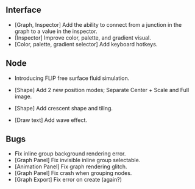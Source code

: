 ## Interface
- [Graph, Inspector] Add the ability to connect from a junction in the graph to a value in the inspector.
- [Inspector] Improve color, palette, and gradient visual.
- [Color, palette, gradient selector] Add keyboard hotkeys.

## Node
- Introducing FLIP free surface fluid simulation.

- [Shape] Add 2 new position modes; Separate Center + Scale and Full image.
- [Shape] Add crescent shape and tiling.
- [Draw text] Add wave effect.

## Bugs
- Fix inline group background rendering error.
- [Graph Panel] Fix invisible inline group selectable.
- [Animation Panel] Fix graph rendering glitch.
- [Graph Panel] Fix crash when grouping nodes.
- [Graph Export] Fix error on create (again?)